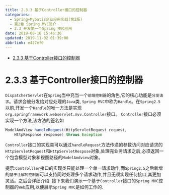 ```yaml
---
title: 2.3.3 基于Controller接口的控制器
categories: 
  - Spring+Mybatis企业应用实战(第2版)
  - 第2章 Spring MVC简介
  - 2.3 开发第一个Spring MVC应用
date: 2019-08-16 15:46:36
updated: 2019-11-02 01:39:00
abbrlink: e427ef0
---
```

- [2.3.3 基于Controller接口的控制器](/ReadingNotes/e427ef0/#2-3-3-基于Controller接口的控制器)

<!--more-->
<script src="https://cdn.bootcss.com/jquery/3.4.0/jquery.slim.min.js"></script>
<script>$(document).ready(function () {$(".post-body > ul:nth-child(1)").hide();});</script>

<!--end-->
<!--SSTStart-->
# 2.3.3 基于Controller接口的控制器 #
<!--replace:webservlet=web servlet-->
`DispatcherServlet`在`Spring`当中充当一个`前端控制器`的角色,它的核心功能是`分发请求`。请求会被分发给对应处理的`Java`类, `Spring MVC`中称为`Handle`。在`Spring2.5`以前,开发一个`Handle`的唯一方法是实现`org.springframework.webservlet.mvv.Controller`接口。 `Controller`接口必须实现一个方法,该方法的签名如
```java
ModelAndView handleRequest(HttpServletRequest request,
    HttpResponse response) throws Exception
```
`Controller`接口的实现类可以通过`handleRequest`方法传递的参数访问对应请求的`HttpServletRequest`和`HttpServletRespose`对象,处理完业务请求之后,必须返回一个包含模型对象和视图路径的`ModelAndview`对象。

提示:`Controlller`接口的实现类只能处理一个单一请求动作,而`Spring2.5`之后新增的`基于注解的控制器`可以支持同时处理多个请求动作,并且无须实现任何接口,其更加灵活。之后会详细介绍.
接下来我们演示一个基于`Controller`接口的`Spring MVC`控制器的`Web`应用,以便展示`Spring MVC`是如何工作的.
<!--SSTStop-->

